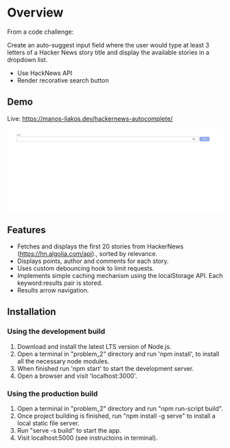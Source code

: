 # Overview

From a code challenge:

Create an auto-suggest input field where the user would type at least 3 letters of
a Hacker News story title and display the available stories in a dropdown list.

- Use HackNews API
- Render recorative search button

## Demo

Live: https://manos-liakos.dev/hackernews-autocomplete/

![Autosuggest Component Demo](demo/Autosuggest.gif)

## Features

- Fetches and displays the first 20 stories from HackerNews (https://hn.algolia.com/api)., sorted by relevance.
- Displays points, author and comments for each story.
- Uses custom debouncing hook to limit requests.
- Implements simple caching mechanism using the localStorage API. Each keyword:results pair is stored.
- Results arrow navigation.

## Installation

### Using the development build

1. Download and install the latest LTS version of Node.js.
2. Open a terminal in "problem_2" directory and run 'npm install', to install all the necessary node modules.
3. When finished run 'npm start' to start the development server.
4. Open a browser and visit 'localhost:3000'.

### Using the production build

1. Open a terminal in "problem_2" directory and run "npm run-script build".
2. Once project building is finished, run "npm install -g serve" to install a local static file server.
3. Run "serve -s build" to start the app.
4. Visit localhost:5000 (see instructoins in terminal).
